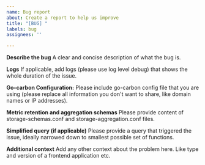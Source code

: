 ```yaml
---
name: Bug report
about: Create a report to help us improve
title: "[BUG] "
labels: bug
assignees: ''

---
```


**Describe the bug**
A clear and concise description of what the bug is.

**Logs**
If applicable, add logs (please use log level debug) that shows the whole duration of the issue.

**Go-carbon Configuration:**
Please include go-carbon config file that you are using (please replace all information you don't want to share, like domain names or IP addresses).

**Metric retention and aggregation schemas**
Please provide content of storage-schemas.conf and storage-aggregation.conf files.

**Simplified query (if applicable)**
Please provide a query that triggered the issue, ideally narrowed down to smallest possible set of functions.

**Additional context**
Add any other context about the problem here. Like type and version of a frontend application etc.
